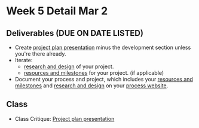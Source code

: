 # Week 5 Detail Mar 2

## Deliverables \(DUE ON DATE LISTED\)

* Create [project plan presentation](../critiques-demos-presentations-and-exhibition/project_plan_presentation.md) minus the development section unless you're there already.
* Iterate: 
  * [research and design](../project_plan/) of your project.
  * [resources and milestones](../project_plan/) for your project. \(if applicable\)
* Document your process and project, which includes your [resources and milestones](../project_plan/) and [research and design](../project_plan/) on your [process website](../pre-work/website.md).

## Class

* Class Critique: [Project plan presentation](../critiques-demos-presentations-and-exhibition/project_plan_presentation.md)


